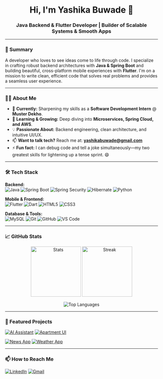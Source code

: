 <h1 align="center">Hi, I'm Yashika Buwade 👋</h1>
<h3 align="center">Java Backend & Flutter Developer | Builder of Scalable Systems & Smooth Apps</h3>

---

### 👋 Summary

A developer who loves to see ideas come to life through code. I specialize in crafting robust backend architectures with **Java & Spring Boot** and building beautiful, cross-platform mobile experiences with **Flutter**. I'm on a mission to write clean, efficient code that solves real problems and provides a seamless user experience.

---

### 👩‍💻 About Me

- 💼 **Currently:** Sharpening my skills as a **Software Development Intern** @ **Muster Dekho**.
- 🌱 **Learning & Growing:** Deep diving into **Microservices, Spring Cloud, and AWS**.
- 💡 **Passionate About:** Backend engineering, clean architecture, and intuitive UI/UX.
- 📫 **Want to talk tech?** Reach me at: **yashikabuwade@gmail.com**
- ⚡ **Fun fact:** I can debug code and tell a joke simultaneously—my two greatest skills for lightening up a tense sprint. 😄

---

### 🛠️ Tech Stack

**Backend:**  
![Java](https://img.shields.io/badge/Java-ED8B00?style=flat&logo=openjdk&logoColor=white)
![Spring Boot](https://img.shields.io/badge/Spring%20Boot-6DB33F?style=flat&logo=springboot&logoColor=white)
![Spring Security](https://img.shields.io/badge/Spring_Security-6DB33F?style=flat&logo=springsecurity&logoColor=white)
![Hibernate](https://img.shields.io/badge/Hibernate-59666C?style=flat&logo=hibernate&logoColor=white)
![Python](https://img.shields.io/badge/Python-3776AB?style=flat&logo=python&logoColor=white)

**Mobile & Frontend:**  
![Flutter](https://img.shields.io/badge/Flutter-02569B?style=flat&logo=flutter&logoColor=white)
![Dart](https://img.shields.io/badge/Dart-0175C2?style=flat&logo=dart&logoColor=white)
![HTML5](https://img.shields.io/badge/HTML5-E34F26?style=flat&logo=html5&logoColor=white)
![CSS3](https://img.shields.io/badge/CSS3-1572B6?style=flat&logo=css3&logoColor=white)

**Database & Tools:**  
![MySQL](https://img.shields.io/badge/MySQL-4479A1?style=flat&logo=mysql&logoColor=white)
![Git](https://img.shields.io/badge/Git-F05032?style=flat&logo=git&logoColor=white)
![GitHub](https://img.shields.io/badge/GitHub-181717?style=flat&logo=github&logoColor=white)
![VS Code](https://img.shields.io/badge/VS_Code-007ACC?style=flat&logo=visualstudiocode&logoColor=white)

---

### 📈 GitHub Stats

<p align="center">
  <img src="https://github-readme-stats.vercel.app/api?username=YashikaBuwade&show_icons=true&theme=aura&hide_border=true" alt="Stats" height="165">
  <img src="https://github-readme-streak-stats.herokuapp.com/?user=YashikaBuwade&theme=aura&hide_border=true" alt="Streak" height="165">
</p>

<p align="center">
  <img src="https://github-readme-stats.vercel.app/api/top-langs/?username=YashikaBuwade&layout=compact&theme=aura&hide_border=true" alt="Top Languages">
</p>

---

### 🌟 Featured Projects

[![AI Assistant](https://github-readme-stats.vercel.app/api/pin/?username=YashikaBuwade&repo=AI_Assistant&theme=aura&hide_border=true)](https://github.com/YashikaBuwade/AI_Assistant)
[![Apartment UI](https://github-readme-stats.vercel.app/api/pin/?username=YashikaBuwade&repo=Apartment_ui&theme=aura&hide_border=true)](https://github.com/YashikaBuwade/Apartment_ui)

[![News App](https://github-readme-stats.vercel.app/api/pin/?username=YashikaBuwade&repo=News_app&theme=aura&hide_border=true)](https://github.com/YashikaBuwade/News_app)
[![Weather App](https://github-readme-stats.vercel.app/api/pin/?username=YashikaBuwade&repo=Weather_map_using_python&theme=aura&hide_border=true)](https://github.com/YashikaBuwade/Weather_map_using_python)

---

### 📫 How to Reach Me

[![LinkedIn](https://img.shields.io/badge/LinkedIn-0A66C2?style=for-the-badge&logo=linkedin&logoColor=white)](https://www.linkedin.com/in/yourprofile/)
[![Gmail](https://img.shields.io/badge/Gmail-EA4335?style=for-the-badge&logo=gmail&logoColor=white)](mailto:yashikabuwade@gmail.com)

